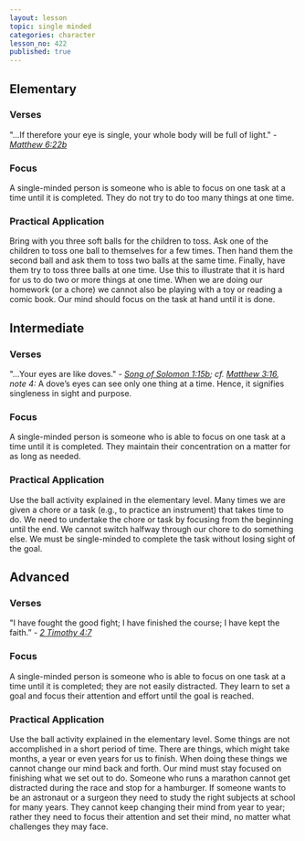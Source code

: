 ```yaml
---
layout: lesson
topic: single minded
categories: character
lesson_no: 422
published: true
---
```


## Elementary
### Verses 
"…If therefore your eye is single, your whole body will be full of light." - _[Matthew 6:22b](http://online.recoveryversion.org/bibleverses.asp?fvid=160&lvid=160)_

### Focus
A single-minded person is someone who is able to focus on one task at a time until it is completed. They do not try to do too many things at one time. 

### Practical Application
 Bring with you three soft balls for the children to toss. Ask one of the children to toss one ball to themselves for a few times. Then hand them the second ball and ask them to toss two balls at the same time. Finally, have them try to toss three balls at one time. Use this to illustrate that it is hard for us to do two or more things at one time. When we are doing our homework (or a 
chore) we cannot also be playing with a toy or reading a comic book. Our mind should focus on the task at hand until it is done. 

## Intermediate

### Verses
"…Your eyes are like doves." - _[Song of Solomon 1:15b](http://online.recoveryversion.org/bibleverses.asp?fvid=25511&lvid=25511); cf. [Matthew 3:16](http://online.recoveryversion.org/bibleverses.asp?fvid=64&lvid=64), note 4:_ A dove’s eyes can see only one thing at a time. Hence, it signifies singleness in sight and purpose.

### Focus
A single-minded person is someone who is able to focus on one task at a time until it is completed. They maintain their concentration on a matter for as long as needed.

### Practical Application
Use the ball activity explained in the elementary level. Many times we are 
given a chore or a task (e.g., to practice an instrument) that takes time to do. We need to undertake the chore or task by focusing from the beginning until the end. We cannot switch halfway through our chore to do something else. We must be single-minded to complete the task without losing sight of the goal.

## Advanced

### Verses
"I have fought the good fight; I have finished the course; I have kept the faith.” - _[2 Timothy 4:7](http://online.recoveryversion.org/bibleverses.asp?fvid=6733&lvid=6733)_

### Focus
A single-minded person is someone who is able to focus on one task at a time until it is completed; they are not easily distracted. They learn to set a goal and focus their attention and effort until the goal is reached.

### Practical Application
 Use the ball activity explained in the elementary level. Some things are not 
accomplished in a short period of time. There are things, which might take months, a year or even years for us to finish. When doing these things we cannot change our mind back and forth. Our mind must stay focused on finishing what we set out to do. Someone who runs a marathon cannot get distracted during the race and stop for a hamburger. If someone wants to be an astronaut or a surgeon they need to study the right subjects at school for many years. They cannot keep changing their mind from year to year; rather they need to focus their attention and set their mind, no matter what challenges they may face.